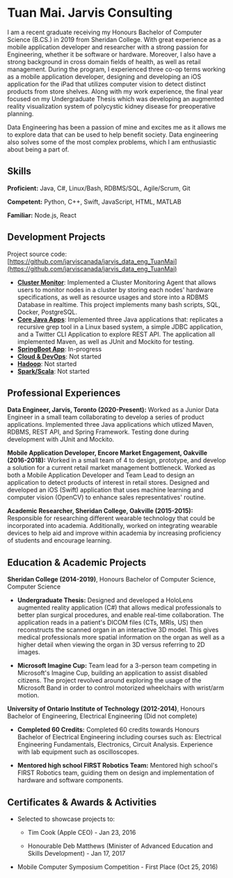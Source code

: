 # Tuan Mai. Jarvis Consulting
I am a recent graduate receiving my Honours Bachelor of Computer Science (B.CS.) in 2019 from Sheridan College. 
With great experience as a mobile application developer and researcher with a strong passion for Engineering,
whether it be software or hardware. Moreover, I also have a strong background in cross domain fields of health, as well as 
retail management. During the program, I experienced three co-op terms working as a mobile application developer, 
designing and developing an iOS application for the iPad that utilizes computer vision to detect distinct products 
from store shelves. Along with my work experience, the final year focused on my Undergraduate Thesis which was 
developing an augmented reality visualization system of polycystic kidney disease for preoperative planning. 

Data Engineering has been a passion of mine and excites me as it allows me to explore data that can be used to help benefit society. Data engineering 
also solves some of the most complex problems, which I am enthusiastic about being a part of. 

## Skills

**Proficient:** Java, C#, Linux/Bash, RDBMS/SQL, Agile/Scrum, Git

**Competent:** Python, C++, Swift, JavaScript, HTML, MATLAB

**Familiar:** Node.js, React 

## Development Projects

Project source code: [https://github.com/jarviscanada/jarvis_data_eng_TuanMai](https://github.com/jarviscanada/jarvis_data_eng_TuanMai)

- **[Cluster Monitor](./linux_sql)**: Implemented a Cluster Monitoring Agent that allows users to monitor nodes in a cluster by storing each nodes' hardware specifications, as well as resource usages and store into a RDBMS Database in realtime. 
This project implements many bash scripts, SQL, Docker, PostgreSQL.
- **[Core Java Apps](./core_java)**: Implemented three Java applications that: replicates a recursive grep tool in a Linux based system, a simple JDBC application, and a Twitter CLI Application to explore REST API. The application all implemented Maven, as well as JUnit and Mockito for testing. 
- **[SpringBoot App](./springboot)**: In-progress
- **[Cloud & DevOps](./cloud_devops)**: Not started
- **[Hadoop](./hadoop)**: Not started
- **[Spark/Scala](./spark)**:  Not started

## Professional Experiences

**Data Engineer, Jarvis, Toronto (2020-Present):** Worked as a Junior Data Engineer in a small team collaborating 
to develop a series of product applications. Implemented three Java applications which utlized Maven, RDBMS, REST API, 
and Spring Framework. Testing done during development with JUnit and Mockito. 

**Mobile Application Developer, Encore Market Engagement, Oakville (2016-2018):** Worked in a small team of 4 to design,
prototype, and develop a solution for a current retail market management bottleneck. Worked as both a Mobile Application 
Developer and Team Lead to design an application to detect products of interest in retail stores. Designed and 
developed an iOS (Swift) application that uses machine learning and computer vision (OpenCV) to enhance sales 
representatives' routine.

**Academic Researcher, Sheridan College, Oakville (2015-2015):** Responsible for researching different wearable technology 
that could be incorporated into academia. Additionally, worked on integrating wearable devices to help aid and improve 
within academia by increasing proficiency of students and encourage learning. 

## Education & Academic Projects

**Sheridan College (2014-2019)**, Honours Bachelor of Computer Science, Computer Science

- **Undergraduate Thesis:** Designed and developed a HoloLens augmented reality application (C#) that allows 
medical professionals to better plan surgical procedures, and enable real-time collaboration. The application 
reads in a patient's DICOM files (CTs, MRIs, US) then reconstructs the scanned organ in an interactive 3D model. 
This gives medical professionals more spatial information on the organ as well as a higher detail when viewing 
the organ in 3D versus referring to 2D images. 

- **Microsoft Imagine Cup:** Team lead for a 3-person team competing in Microsoft's Imagine Cup, building an 
application to assist disabled citizens. The project revolved around exploring the usage of the Microsoft Band 
in order to control motorized wheelchairs with wrist/arm motion. 

**University of Ontario Institute of Technology (2012-2014)**, Honours Bachelor of Engineering, Electrical Engineering (Did not complete)

- **Completed 60 Credits:** Completed 60 credits towards Honours Bachelor of Electrical Engineering including 
courses such as: Electrical Engineering Fundamentals, Electronics, Circuit Analysis. Experience with lab equipment such as oscilloscopes.

- **Mentored high school FIRST Robotics Team:** Mentored high school's FIRST Robotics team, guiding them on design and implementation of hardware and software components.

## Certificates & Awards & Activities

- Selected to showcase projects to:
  - Tim Cook (Apple CEO) - Jan 23, 2016
  
  - Honourable Deb Matthews (Minister of Advanced Education and Skills Development) - Jan 17, 2017
  
- Mobile Computer Symposium Competition - First Place (Oct 25, 2016)
